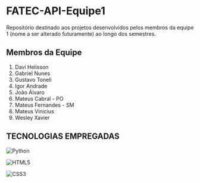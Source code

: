 # FATEC-API-Equipe1
Repositório destinado aos projetos desenvolvidos pelos membros da equipe 1 (nome a ser alterado futuramente) ao longo dos semestres.

## Membros da Equipe
1. Davi Helisson
2. Gabriel Nunes
3. Gustavo Toneli
4. Igor Andrade
5. João Álvaro
6. Mateus Cabral - PO
7. Mateus Fernandes - SM 
8. Mateus Vinicius
9. Wesley Xavier

## TECNOLOGIAS EMPREGADAS
![Python](https://img.shields.io/badge/python-3670A0?style=for-the-badge&logo=python&logoColor=ffdd54)

![HTML5](https://img.shields.io/badge/HTML5-E34F26?style=for-the-badge&logo=html5&logoColor=white)

![CSS3](https://img.shields.io/badge/CSS3-1572B6?style=for-the-badge&logo=css3&logoColor=white)
